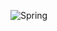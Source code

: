 ![Spring](https://img.shields.io/badge/spring-%236DB33F.svg?style=for-the-badge&logo=spring&logoColor=white)
